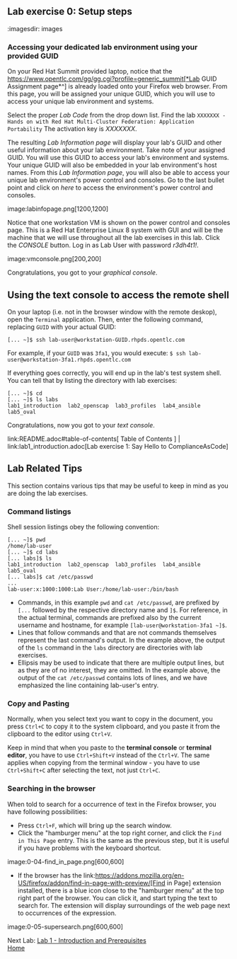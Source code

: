 ## Lab exercise 0: Setup steps

:imagesdir: images

### Accessing your dedicated lab environment using your provided GUID

On your Red Hat Summit provided laptop, notice that the https://www.opentlc.com/gg/gg.cgi?profile=generic_summit[*Lab GUID Assignment page*^] is already loaded onto your Firefox web browser.
From this page, you will be assigned your unique GUID, which you will use to access your unique lab environment and systems.

Select the proper *Lab Code* from the drop down list. Find the lab `XXXXXXX - Hands on with Red Hat Multi-Cluster Federation: Application Portability`
The activation key is *XXXXXXX*.

The resulting *Lab Information page* will display your lab's GUID and other useful information about your lab environment.
Take note of your assigned GUID.
You will use this GUID to access your lab's environment and systems.
Your unique GUID will also be embedded in your lab environment's host names.
From this *Lab Information page*, you will also be able to access your unique lab environment's power control and consoles.
Go to the last bullet point and click on *here* to access the environment's power control and consoles.

image:labinfopage.png[1200,1200]

Notice that one workstation VM is shown on the power control and consoles page.
This is a Red Hat Enterprise Linux 8 system with GUI and will be the machine that we will use throughout all the lab exercises in this lab.
Click the *CONSOLE* button.
Log in as Lab User with password *r3dh4t1!*.

image:vmconsole.png[200,200]

Congratulations, you got to your *graphical console*.


## Using the text console to access the remote shell

On your laptop (i.e. not in the browser window with the remote deskop), open the `Terminal` application.
Then, enter the following command, replacing `GUID` with your actual GUID:

```
[... ~]$ ssh lab-user@workstation-GUID.rhpds.opentlc.com
```

For example, if your `GUID` was `3fa1`, you would execute: `$ ssh lab-user@workstation-3fa1.rhpds.opentlc.com`

If everything goes correctly, you will end up in the lab's test system shell.
You can tell that by listing the directory with lab exercises:

```
[... ~]$ cd
[... ~]$ ls labs
lab1_introduction  lab2_openscap  lab3_profiles  lab4_ansible  lab5_oval
```

Congratulations, now you got to your *text console*.


link:README.adoc#table-of-contents[ Table of Contents ] | link:lab1_introduction.adoc[Lab exercise 1: Say Hello to ComplianceAsCode]


## Lab Related Tips

This section contains various tips that may be useful to keep in mind as you are doing the lab exercises.


### Command listings

Shell session listings obey the following convention:

```
[... ~]$ pwd
/home/lab-user
[... ~]$ cd labs
[... labs]$ ls
lab1_introduction  lab2_openscap  lab3_profiles  lab4_ansible  lab5_oval
[... labs]$ cat /etc/passwd
...
lab-user:x:1000:1000:Lab User:/home/lab-user:/bin/bash
```

- Commands, in this example `pwd` and `cat /etc/passwd`, are prefixed by `[...` followed by the respective directory name and `]$`.
For reference, in the actual terminal, commands are prefixed also by the current username and hostname, for example `[lab-user@workstation-3fa1 ~]$`.
- Lines that follow commands and that are not commands themselves represent the last command's output.
In the example above, the output of the `ls` command in the `labs` directory are directories with lab exercises.
- Ellipsis may be used to indicate that there are multiple output lines, but as they are of no interest, they are omitted.
In the example above, the output of the `cat /etc/passwd` contains lots of lines, and we have emphasized the line containing lab-user's entry.


### Copy and Pasting

Normally, when you select text you want to copy in the document, you press `Ctrl+C` to copy it to the system clipboard, and you paste it from the clipboard to the editor using `Ctrl+V`.

Keep in mind that when you paste to the **terminal console** or **terminal editor**, you have to use `Ctrl+Shift+V` instead of the `Ctrl+V`.
The same applies when copying from the terminal window - you have to use `Ctrl+Shift+C` after selecting the text, not just `Ctrl+C`.


### Searching in the browser

When told to search for a occurrence of text in the Firefox browser, you have following possibilities:

- Press `Ctrl+F`, which will bring up the search window.
- Click the "hamburger menu" at the top right corner, and click the `Find in This Page` entry.
This is the same as the previous step, but it is useful if you have problems with the keyboard shortcut.

image:0-04-find_in_page.png[600,600]

- If the browser has the link:https://addons.mozilla.org/en-US/firefox/addon/find-in-page-with-preview/[Find in Page] extension installed, there is a blue icon close to the "hamburger menu" at the top right part of the browser.
You can click it, and start typing the text to search for.
The extension will display surroundings of the web page next to occurrences of the expression.

image:0-05-supersearch.png[600,600]

Next Lab:  [Lab 1 - Introduction and Prerequisites](./1.md)<br>
[Home](../README.md)
